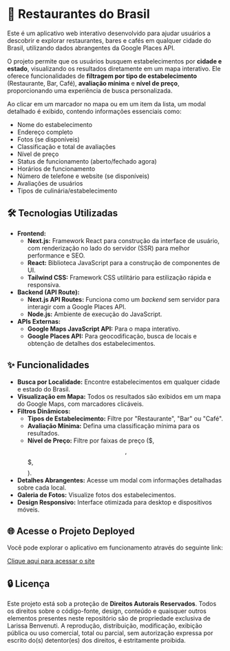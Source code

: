 # 📍 Restaurantes do Brasil

Este é um aplicativo web interativo desenvolvido para ajudar usuários a descobrir e explorar restaurantes, bares e cafés em qualquer cidade do Brasil, utilizando dados abrangentes da Google Places API.

O projeto permite que os usuários busquem estabelecimentos por **cidade e estado**, visualizando os resultados diretamente em um mapa interativo. Ele oferece funcionalidades de **filtragem por tipo de estabelecimento** (Restaurante, Bar, Café), **avaliação mínima** e **nível de preço**, proporcionando uma experiência de busca personalizada.

Ao clicar em um marcador no mapa ou em um item da lista, um modal detalhado é exibido, contendo informações essenciais como:

  * Nome do estabelecimento
  * Endereço completo
  * Fotos (se disponíveis)
  * Classificação e total de avaliações
  * Nível de preço
  * Status de funcionamento (aberto/fechado agora)
  * Horários de funcionamento
  * Número de telefone e website (se disponíveis)
  * Avaliações de usuários
  * Tipos de culinária/estabelecimento

## 🛠️ Tecnologias Utilizadas

  * **Frontend:**
      * **Next.js:** Framework React para construção da interface de usuário, com renderização no lado do servidor (SSR) para melhor performance e SEO.
      * **React:** Biblioteca JavaScript para a construção de componentes de UI.
      * **Tailwind CSS:** Framework CSS utilitário para estilização rápida e responsiva.
  * **Backend (API Route):**
      * **Next.js API Routes:** Funciona como um *backend* sem servidor para interagir com a Google Places API.
      * **Node.js:** Ambiente de execução do JavaScript.
  * **APIs Externas:**
      * **Google Maps JavaScript API:** Para o mapa interativo.
      * **Google Places API:** Para geocodificação, busca de locais e obtenção de detalhes dos estabelecimentos.
        
## ✨ Funcionalidades

  * **Busca por Localidade:** Encontre estabelecimentos em qualquer cidade e estado do Brasil.
  * **Visualização em Mapa:** Todos os resultados são exibidos em um mapa do Google Maps, com marcadores clicáveis.
  * **Filtros Dinâmicos:**
      * **Tipos de Estabelecimento:** Filtre por "Restaurante", "Bar" ou "Café".
      * **Avaliação Mínima:** Defina uma classificação mínima para os resultados.
      * **Nível de Preço:** Filtre por faixas de preço ($, $$, $$$, $$$$).
  * **Detalhes Abrangentes:** Acesse um modal com informações detalhadas sobre cada local.
  * **Galeria de Fotos:** Visualize fotos dos estabelecimentos.
  * **Design Responsivo:** Interface otimizada para desktop e dispositivos móveis.

## 🌐 Acesse o Projeto Deployed

Você pode explorar o aplicativo em funcionamento através do seguinte link:

[Clique aqui para acessar o site](https://restaurantes-brasil.vercel.app/)

## 🔒 Licença

Este projeto está sob a proteção de **Direitos Autorais Reservados**. Todos os direitos sobre o código-fonte, design, conteúdo e quaisquer outros elementos presentes neste repositório são de propriedade exclusiva de Larissa Benvenuti. A reprodução, distribuição, modificação, exibição pública ou uso comercial, total ou parcial, sem autorização expressa por escrito do(s) detentor(es) dos direitos, é estritamente proibida.
